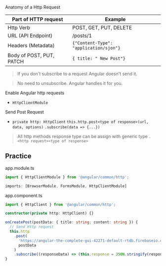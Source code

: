 
Anatomy of a Http Request

| Part of HTTP request     | Example                                |
| ------------------------ | -------------------------------------- |
| Http Verb                | POST, GET, PUT, DELETE                 |
| URL (API Endpoint)       | /posts/1                               |
| Headers (Metadata)       | `{"Content-Type": "application/sjon"}` |
| Body of POST, PUT, PATCH | `{ title: " New Post"}`                |

> If you don't subscribe to a request Angular doesn't send it.

> No need to unsubscribe. Angular handles it for you.

Enable Angular http requests
- `HttpClientModule`

Send Post Request
- `private http: HttpClient` `this.http.post<type of response>(url, data, options)` `.subscribe(data => {...})`

> All http methods response type can be assign with generic type `.<http request><type of response>`

## Practice 

app.module.ts
```ts
import { HttpClientModule } from '@angular/common/http';

imports: [BrowserModule, FormsModule, HttpClientModule]
```

app.component.ts

```ts
import { HttpClient } from '@angular/common/http';

constructor(private http: HttpClient) {}

onCreatePost(postData: { title: string; content: string }) {
  // Send Http request
  this.http
    .post(
      'https://angular-the-complete-gui-42271-default-rtdb.firebaseio.com/posts.json',
      postData
    )
    .subscribe((responseData) => (this.response = JSON.stringify(responseData)));
}
```